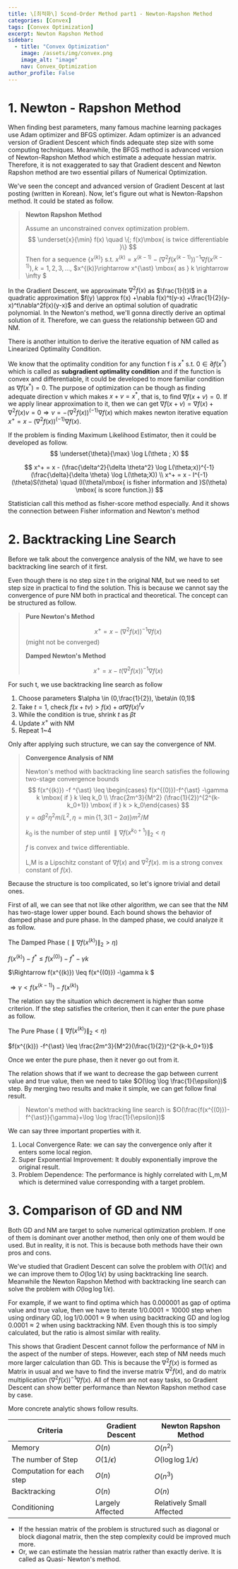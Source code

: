 ```yaml
---
title: \[최적화\] Scond-Order Method part1 - Newton-Rapshon Method
categories: [Convex]
tags: [Convex Optimization]
excerpt: Newton Rapshon Method
sidebar:
  - title: "Convex Optimization"
    image: /assets/img/convex.png
    image_alt: "image"
    nav: Convex_Optimization
author_profile: False
---
```




# 1. Newton - Rapshon Method

 When finding best parameters, many famous machine learning packages use Adam optimizer and BFGS optimizer. Adam optimizer is an advanced version of Gradient Descent which finds adequate step size with some computing techniques. Meanwhile, the BFGS method is advanced version of Newton-Rapshon Method which estimate a adequate hessian matrix. Therefore, it is not exaggerated to say that Gradient descent and Newton Rapshon method are two essential pillars of Numerical Optimization. 

 We've seen the concept and advanced version of Gradient Descent at last posting (written in Korean). Now, let's figure out what is Newton-Rapshon method. It could be stated as follow.

> **Newton Rapshon Method**
>
> Assume an unconstrained convex optimization problem.
> $$
> \underset{x}{\min} f(x) \quad \{; f(x)\mbox{ is twice differentiable }\}
> $$
> Then for a sequence $\{x^{(k)}\} \mbox{ s.t. }x^{(k)} = x^{(k-1)} -(\nabla^2 f(x^{(k-1)}))^{-1}\nabla f(x^{(k-1)}) , k=1,2,3,...$, $x^{(k)}\rightarrow x^{\ast} \mbox{ as } k \rightarrow \infty $



In the Gradient Descent, we approximate $\nabla^2f(x)$ as $\frac{1}{t}I$ in a quadratic approximation  $f(y) \approx f(x) +\nabla f(x)^t(y-x) +\frac{1}{2}(y-x)^t\nabla^2f(x)(y-x)$ and derive an optimal solution of quadratic polynomial. In the Newton's method, we'll gonna directly derive an optimal solution of it. Therefore, we can guess the relationship between GD and NM. 

 There is another intuition to derive the iterative equation of NM called as Linearized Optimality Condition. 

 We know that the optimality condition for any function f is $x^{\ast}$ s.t. $0 \in \partial f(x^\ast)$ which is called as **subgradient optimality condition** and if the function is convex and differentiable, it could be developed to more familiar condition as $\nabla f(x^{\ast}) =0$. The purpose of optimization can be though as finding adequate direction v which makes $x+v = x^{\ast}$, that is, to find $\nabla f(x+v)=0$. If we apply linear approximation to it, then we can get $\nabla f(x+v) = \nabla f(x) + \nabla^2 f(x)v=0 \Rightarrow v = -(\nabla^2 f(x))^{(-1)}\nabla f(x)$ which makes newton iterative equation $x^+ = x-(\nabla^2 f(x))^{(-1)}\nabla f(x)$.

If the problem is finding Maximum Likelihood Estimator, then it could be developed as follow.
$$
\underset{\theta}{\max} \log L(\theta ; X)
$$

$$
x^+ = x - (\frac{\delta^2}{\delta \theta^2} \log L(\theta;x))^{-1}(\frac{\delta}{\delta \theta} \log L(\theta;X))
\\
x^+ = x - I^{-1}(\theta)S(\theta) \quad (I(\theta)\mbox{ is fisher information and }S(\theta) \mbox{ is score function.})
$$

Statistician call this method as fisher-score method especially. And it shows the connection between Fisher information and Newton's method



# 2. Backtracking Line Search

 Before we talk about the convergence analysis of the NM, we have to see backtracking line search of it first. 

Even though there is no step size t in the original NM, but we need to set step size in practical to find the solution. This is because we cannot say the convergence of pure NM both in practical and theoretical. The concept can be structured as follow. 

> **Pure Newton's Method**
>
> $$x^+ = x - (\nabla^2 f(x))^{-1} \nabla f(x)$$ (might not be converged)
>
> **Damped Newton's Method**
>
> $$x^{+} = x - t(\nabla^2 f(x))^{-1} \nabla f(x)$$

For such t, we use backtracking line search as follow

1. Choose parameters $\alpha \in (0,\frac{1}{2}), \beta\in (0,1)$
2. Take $t=1$, check $f(x +tv) > f(x) +\alpha t \nabla f(x)^tv$
3. While the condition is true, shrink $t$ as $\beta t$
4. Update $x^+$ with NM
5. Repeat 1~4



Only after applying such structure, we can say the convergence of NM. 

> **Convergence Analysis of NM**
>
> Newton's method with backtracking line search satisfies the following two-stage convergence bounds
> $$
> f(x^{(k)}) -f ^{\ast} \leq \begin{cases} f(x^{(0)})-f^{\ast} -\gamma k \mbox{ if } k \leq k_0  \\ \frac{2m^3}{M^2} (\frac{1}{2})^{2^{k-k_0+1}} \mbox{ if } k > k_0\end{cases}
> $$
> $\gamma = \alpha\beta^2\eta^2m/L^2 , \eta =\min\{1,3(1-2\alpha)\}m^2/M$
>
> $k_0$ is the number of step until $\parallel \nabla f(x^{k_0+1}) \parallel_2 < \eta$
>
> $f$ is convex and twice differentiable. 
>
> L,M is a Lipschitz constant of $\nabla f(x)$ and $\nabla^2 f(x)$. m is a strong convex constant of $f(x)$.

 Because the structure is too complicated, so let's ignore trivial and detail ones. 

First of all, we can see that not like other algorithm, we can see that the NM has two-stage lower upper bound. Each bound shows the behavior of damped phase and pure phase. In the damped phase,  we could analyze it as follow.

The Damped Phase $(\parallel \nabla f(x^{(k)}) \parallel_2 > \eta)$

$f(x^{(k)})-f^{\ast} \leq f(x^{(0)})-f^{\ast}-\gamma k$

$\Rightarrow f(x^{(k)}) \leq f(x^{(0)}) -\gamma k $

$\Rightarrow \gamma < f(x^{(k-1)}) - f(x^{(k)})$

The relation say the situation which decrement is higher than some criterion. If the step satisfies the criterion, then it can enter the pure phase as follow. 

The Pure Phase $(\parallel \nabla f(x^{(k)}) \parallel_2 < \eta)$

$f(x^{(k)}) -f^{\ast} \leq \frac{2m^3}{M^2}(\frac{1}{2})^{2^{k-k_0+1}}$

Once we enter the pure phase, then it never go out from it. 

The relation shows that if we want to decrease the gap between current value and true value, then we need to take $O(\log \log \frac{1}{\epsilon})$ step. By merging two results and make it simple, we can get follow final result. 

> Newton's method with backtracking line search is $O(\frac{f(x^{(0)})-f^{\ast}}{\gamma}+\log \log \frac{1}{\epsilon})$



We can say three important properties with it. 

1. Local Convergence Rate: we can say the convergence only after it enters some local region.
2. Super Exponential Improvement: It doubly exponentially improve the original result. 
3. Problem Dependence: The performance is highly correlated with L,m,M which is determined value corresponding with a target problem.



# 3. Comparison of GD and NM

 Both GD and NM are target to solve numerical optimization problem. If one of them is dominant over another method, then only one of them would be used. But in reality, it is not. This is because both methods have their own pros and cons. 

 We've studied that Gradient Descent can solve the problem with $O(1/\epsilon)$ and we can improve them to $O(\log 1/\epsilon)$ by using backtracking line search. Meanwhile the Newton Rapshon Method with backtracking line search can solve the problem with $O(\log \log 1/\epsilon)$. 

 For example, if we want to find optima which has 0.000001 as gap of optima value and true value, then we have to iterate $1/0.0001 =10000$ step when using ordinary GD, $\log 1/0.0001  \approx 9$ when using backtracking GD and $\log \log 0.0001 \approx 2$ when using backtracking NM. Even though this is too simply calculated, but the ratio is almost similar with reality.

 This shows that Gradient Descent cannot follow the performance of NM in the aspect of the number of steps. However, each step of NM needs much more larger calculation than GD. This is because the $\nabla ^2 f(x)$ is formed as Matrix in usual and we have to find the inverse matrix $\nabla^2 f(x)$, and do matrix multiplication $(\nabla^2 f(x))^{-1}\nabla f(x)$. All of them are not easy tasks, so Gradient Descent can show better performance than Newton Rapshon method case by case.

 More concrete analytic shows follow results. 

| Criteria                  | Gradient Descent | Newton Rapshon Method     |
| ------------------------- | ---------------- | ------------------------- |
| Memory                    | $O(n)$           | $O(n^2)$                  |
| The number of Step        | $O(1/\epsilon)$  | $O(\log \log 1/\epsilon)$ |
| Computation for each step | $O(n)$           | $O(n^3)$                  |
| Backtracking              | $O(n)$           | $O(n)$                    |
| Conditioning              | Largely Affected | Relatively Small Affected |

- If the hessian matrix of the problem is structured such as diagonal or block diagonal matrix, then the step complexity could be improved much more. 
- Or, we can estimate the hessian matrix rather than exactly derive. It is called as Quasi- Newton's method.

